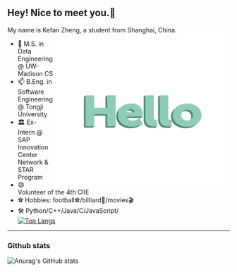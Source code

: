 <!--
**kefan-zheng/kefan-zheng** is a ✨ _special_ ✨ repository because its `README.md` (this file) appears on your GitHub profile.
-->
## Hey! Nice to meet you.👋
My name is Kefan Zheng, a student from Shanghai, China.
<img src="./img/hello-languages.gif" width = "400" height = "350" align=right />

- 🌱 M.S. in Data Engineering @ UW-Madison CS
- 📫 B.Eng. in Software Engineering @ Tongji University
- 🏛️ Ex-Intern @ SAP Innovation Center Network & STAR Program
- 😄 Volunteer of the 4th CIIE
- ⚽️ Hobbies: football⚽/billiard🎱/movies🎬
- 🛠 Python/C++/Java/C/JavaScript/</br>
  [![Top Langs](https://github-readme-stats-kefan-zheng.vercel.app/api/top-langs/?username=kefan-zheng&layout=compact)](https://github.com/anuraghazra/github-readme-stats)  
--------------------------------------------------------------------
### Github stats
![Anurag's GitHub stats](https://github-readme-stats-kefan-zheng.vercel.app/api?username=kefan-zheng&show_icons=true&theme=buefy&hide=prs,issues)
